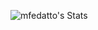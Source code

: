 ![mfedatto's Stats](https://github-readme-stats.vercel.app/api?username=mfedatto&theme=dracula&show_icons=true&hide_border=true&count_private=true)
